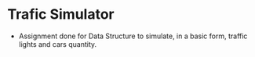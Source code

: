 # Trafic Simulator
* Assignment done for Data Structure to simulate, in a basic form, traffic lights and cars quantity.

